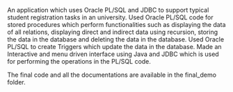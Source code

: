 An application which uses Oracle PL/SQL and JDBC to support typical student registration tasks in an university.
Used Oracle PL/SQL code for stored procedures which perform functionalities such as displaying the data of all relations, displaying direct and indirect data using recursion, storing the data in the database and deleting the data in the database.
Used Oracle PL/SQL to create Triggers which update the data in the database.
Made an Interactive and menu driven interface using Java and JDBC which is used for performing the operations in the PL/SQL code.

The final code and all the documentations are available in the final_demo folder.

